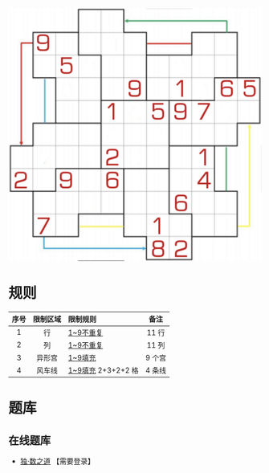 ![](../../images/sudoku/圆风车数独.png)

# 规则
| 序号  | 限制区域 | 限制规则               |  备注  |
|:---:|:----:|:-------------------|:----:|
|  1  |  行   | [1~9不重复]          | 11 行 |
|  2  |  列   | [1~9不重复]          | 11 列 |
|  3  | 异形宫  | [1~9填充]           | 9 个宫 |
|  4  | 风车线  | [1~9填充] 2+3+2+2 格 | 4 条线 |

# 题库

## 在线题库
- [独·数之道](http://www.sudokufans.org.cn/lx/game.index.php?type=fc6) 【需要登录】

[1~9不重复]: ../../rules.md#1to9不重复
[1~9填充]: ../../rules.md#1to9填充